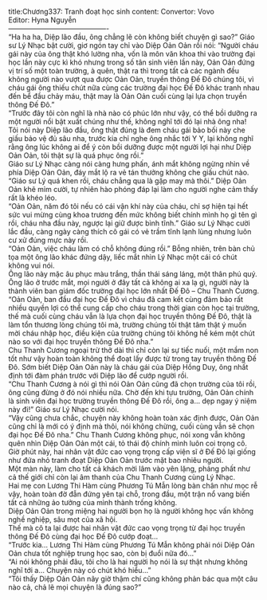 title:Chương337: Tranh đoạt học sinh
content:
Convertor: Vovo<br>Editor: Hyna Nguyễn<br>——————————————-<br>“Ha ha ha, Diệp lão đầu, ông chẳng lẽ còn không biết chuyện gì sao?” Giáo sư Lý Nhạc bật cười, giơ ngón tay chỉ vào Diệp Oản Oản rồi nói: “Người cháu gái này của ông thật khó lường nha, vốn là môn văn khoa thi vào trường đại học lần này cực kì khó nhưng trong số tân sinh viên lần này, Oản Oản đứng vị trí số một toàn trường, à quên, thật ra thì trong tất cả các ngành đều không người nào vượt qua được Oản Oản, truyền thông Đế Đô chúng tôi, vì cháu gái ông thiếu chút nữa cùng các trường đại học Đế Đô khác tranh nhau đến bể đầu chảy máu, thật may là Oản Oản cuối cùng lại lựa chọn truyền thông Đế Đô.”<br>“Trước đây tôi còn nghĩ là nhà nào có phúc lớn như vậy, có thể bồi dưỡng ra một người nổi bật xuất chúng như thế, không nghĩ tới đó lại nhà ông nha!<br>Tôi nói này Diệp lão đầu, ông thật đúng là đem cháu gái bảo bối này che giấu bảo vệ đủ sâu nha, trước kia chỉ nghe ông nhắc tới Y Y, lại không nghĩ rằng ông lúc không ai để ý còn bồi dưỡng được một người lợi hại như Diệp Oản Oản, tôi thật sự là quá phục ông rồi.”<br>Giáo sư Lý Nhạc càng nói càng hưng phấn, ánh mắt không ngừng nhìn về phía Diệp Oản Oản, đáy mắt lộ ra vẻ tán thưởng không che giấu chút nào.<br>“Giáo sư Lý quá khen rồi, cháu chẳng qua là gặp may mà thôi.” Diệp Oản Oản khẽ mỉm cười, tự nhiên hào phóng đáp lại làm cho người nghe cảm thấy rất là khéo léo.<br>“Oản Oản, năm đó tôi nếu có cái vận khí này của cháu, chỉ sợ hiện tại hết sức vui mừng cùng khoa trương đến mức không biết chính mình họ gì tên gì rồi, cháu nha đầu này, ngược lại giữ được bình tĩnh.” Giáo sư Lý Nhạc cười lắc đầu, càng ngày càng thích cô gái có vẻ trầm tĩnh lạnh lùng nhưng luôn cư xử đúng mực này rồi.<br>“Oản Oản, việc cháu làm có chỗ không đúng rồi.” Bỗng nhiên, trên bàn chủ tọa một ông lão khác đứng dậy, liếc mắt nhìn Lý Nhạc một cái có chút không vui nói.<br>Ông lão này mặc âu phục màu trắng, thần thái sáng láng, một thân phú quý.<br>Ông lão ở trước mắt, mọi người ở đây tất cả không ai xa lạ gì, người này là thành viên ban giám đốc trường đại học lớn nhất Đế Đô – Chu Thanh Cương.<br>“Oản Oản, ban đầu đại học Đế Đô vì cháu đã cam kết cùng đảm bảo rất nhiều quyền lợi có thể cung cấp cho cháu trong thời gian còn học tại trường, thế mà cuối cùng cháu vẫn là lựa chọn đại học truyền thông Đế Đô, thật là làm tổn thương lòng chúng tôi mà, trường chúng tôi thật tâm thật ý muốn mời cháu nhập học, điều kiện của trường chúng tôi không hề kém một chút nào so với đại học truyền thông Đế Đô nha.”<br>Chu Thanh Cương ngoại trừ thở dài thì chỉ còn lại sự tiếc nuối, một mầm non tốt như vậy hoàn toàn không thể đoạt lấy được từ trong tay truyền thông Đế Đô. Sớm biết Diệp Oản Oản này là cháu gái của Diệp Hồng Duy, ông nhất định tới đàm phán trước với Diệp lão để cướp người rồi.<br>“Chu Thanh Cương à nói gì thì nói Oản Oản cũng đã chọn trường của tôi rồi, ông cũng đừng ở đó nói nhiều nữa. Chờ đến khi tựu trường, Oản Oản chính là sinh viên đại học trường truyền thông Đế Đô rồi, ông a… dẹp ngay ý niệm này đi!” Giáo sư Lý Nhạc cười nói.<br>“Vậy cũng chưa chắc, chuyện này không hoàn toàn xác định được, Oản Oản cũng chỉ là mới có ý định mà thôi, nói không chừng, cuối cùng vẫn sẽ chọn đại học Đế Đô nha.” Chu Thanh Cương không phục, nói xong vẫn không quên nhìn Diệp Oản Oản một cái, tỏ thái độ chính mình luôn coi trọng cô.<br>Giờ phút này, hai nhân vật đức cao vọng trọng cấp viện sĩ ở Đế Đô lại giống như đứa nhỏ tranh đoạt Diệp Oản Oản trước mặt bao nhiêu người.<br>Một màn này, làm cho tất cả khách mời lâm vào yên lặng, phảng phất như cả thế giới chỉ còn lại âm thanh của Chu Thanh Cương cùng Lý Nhạc.<br>Hai mẹ con Lương Thi Hàm cùng Phương Tú Mẫn lòng bàn chân như mọc rễ vậy, hoàn toàn đờ đẫn đứng yên tại chỗ, trong đầu, một trận nổ vang biến tất cả những ảo tưởng của mình thành trống không.<br>Diệp Oản Oản trong miệng hai người bọn họ là người không học vấn không nghề nghiệp, sâu mọt của xã hội.<br>Thế mà cô ta lại được hai nhân vật đức cao vọng trọng từ đại học truyền thông Đế Đô cùng đại học Đế Đô cướp đoạt…<br>“Trước kia… Lương Thi Hàm cùng Phương Tú Mẫn không phải nói Diệp Oản Oản chưa tốt nghiệp trung học sao, còn bị đuổi nữa đó…”<br>“Ai nói không phải đâu, tôi cho là hai người họ nói là sự thật nhưng không nghĩ tới a… Chuyện này có chút khó hiểu…”<br>“Tôi thấy Diệp Oản Oản nãy giờ thậm chí cũng không phản bác qua một câu nào cả, chả lẽ mọi chuyện là đúng sao?”